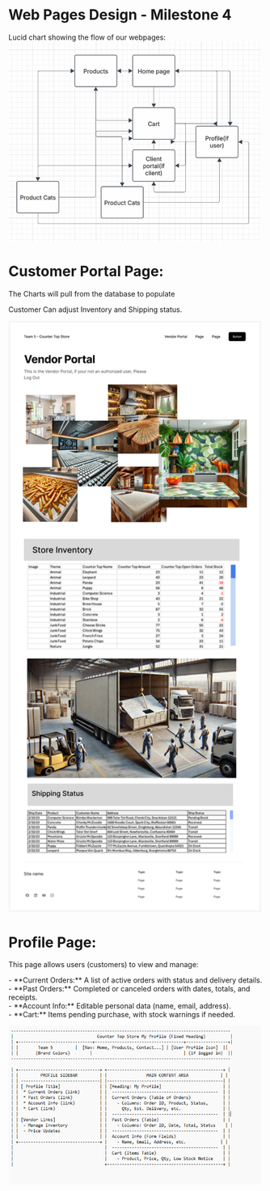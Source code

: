 # Web Pages Design - Milestone 4

Lucid chart showing the flow of our webpages: <br>
<img src="webLayout.png" alt="Image description" width="500">

<h1>Customer Portal Page:</h1>
<p>
The Charts will pull from the database to populate
    </p>
    <p>
Customer Can adjust Inventory and Shipping status.
    </p>
<img src="Customer_Portal.png" alt="Image description" width="500">

<h1>Profile Page:</h1>
<p>
This page allows users (customers) to view and manage:
</p>
<p>
- **Current Orders:** A list of active orders with status and delivery details.<br>
- **Past Orders:** Completed or canceled orders with dates, totals, and receipts.<br>
- **Account Info:** Editable personal data (name, email, address).<br>
- **Cart:** Items pending purchase, with stock warnings if needed.
</p>

<img src="profile_layout.png" alt="Profile Page Wireframe" width="500">

